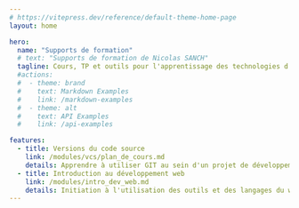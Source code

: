 ```yaml
---
# https://vitepress.dev/reference/default-theme-home-page
layout: home

hero:
  name: "Supports de formation"
  # text: "Supports de formation de Nicolas SANCH"
  tagline: Cours, TP et outils pour l'apprentissage des technologies d'aujourd'hui et demain
  #actions:
  #  - theme: brand
  #    text: Markdown Examples
  #    link: /markdown-examples
  #  - theme: alt
  #    text: API Examples
  #    link: /api-examples

features:
  - title: Versions du code source
    link: /modules/vcs/plan_de_cours.md
    details: Apprendre à utiliser GIT au sein d'un projet de développement
  - title: Introduction au développement web
    link: /modules/intro_dev_web.md
    details: Initiation à l'utilisation des outils et des langages du web
---
```


